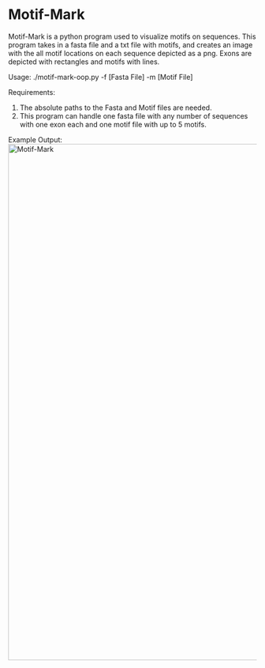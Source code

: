 # Motif-Mark

Motif-Mark is a python program used to visualize motifs on sequences. This program takes in a fasta file and a txt file with motifs, and creates an image with the all motif locations on each sequence depicted as a png. Exons are depicted with rectangles and motifs with lines. 

Usage: ./motif-mark-oop.py -f [Fasta File] -m [Motif File]

Requirements:
1. The absolute paths to the Fasta and Motif files are needed. 
2. This program can handle one fasta file with any number of sequences with one exon each and one motif file with up to 5 motifs. 

Example Output: <img width="1045" alt="Motif-Mark" src="https://user-images.githubusercontent.com/83670690/156432151-1a0f2564-aac7-4322-8da9-d784ff8306d1.png">

